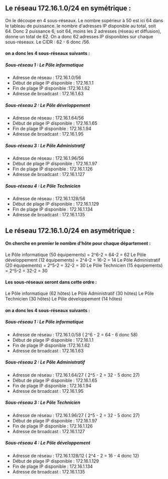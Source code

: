## Le réseau 172.16.1.0/24 en symétrique :

On le découpe en 4 sous-réseaux.
Le nombre supérieur à 50 est ici 64 dans le tableau de puissance.
le nombre d'adresses IP disponible au total, soit 64.
Donc 2 puissance 6, soit 64, moins les 2 adresses (réseau et diffusion), donne un total de 62.
On a donc 62 adresses IP disponibles sur chaque sous-réseaux.
Le CIDR : 62 - 6 donc /56.

#### on a donc les 4 sous-réseaux suivants :

##### Sous-réseau 1 : Le Pôle informatique 
- Adresse de réseau : 172.16.1.0/56
- Début de plage IP disponible : 172.16.1.1
- Fin de plage IP disponible :172.16.1.62
- Adresse de broadcast : 172.16.1.63

##### Sous-réseau 2 : Le Pôle développement 
- Adresse de réseau : 172.16.1.64/56
- Début de plage IP disponible : 172.16.1.65
- Fin de plage IP disponible : 172.16.1.94
- Adresse de broadcast : 172.16.1.95

##### Sous-réseau 3 : Le Pôle Administratif 
- Adresse de réseau : 172.16.1.96/56
- Début de plage IP disponible : 172.16.1.97
- Fin de plage IP disponible : 172.16.1.126
- Adresse de broadcast : 172.16.1.127

##### Sous-réseau 4 : Le Pôle Technicien 
- Adresse de réseau : 172.16.1.128/56
- Début de plage IP disponible : 172.16.1.129
- Fin de plage IP disponible : 172.16.1.134
- Adresse de broadcast : 172.16.1.135


## Le réseau 172.16.1.0/24 en asymétrique :

#### On cherche en premier le nombre d'hôte pour chaque département :

Le Pôle informatique (50 équipements) = 2^6-2 = 64-2 = 62
Le Pôle développement (12 équipements) = 2^4-2 = 16-2 = 14
Le Pôle Administratif (20 équipements) = 2^5-2 = 32-2 = 30
Le Pôle Technicien (15 équipements) = 2^5-2 = 32-2 = 30 

#### Les sous-réseaux seront dans cette ordre :

Le Pôle informatique (62 hôtes)
Le Pôle Administratif (30 hôtes)
Le Pôle Technicien (30 hôtes)
Le Pôle développement (14 hôtes)

#### on a donc les 4 sous-réseaux suivants :

##### Sous-réseau 1 : Le Pôle informatique 
- Adresse de réseau : 172.16.1.0/58 ( 2^6 - 2 = 64 - 6 donc 58)
- Début de plage IP disponible : 172.16.1.1
- Fin de plage IP disponible :172.16.1.62
- Adresse de broadcast : 172.16.1.63

##### Sous-réseau 2 : Le Pôle Administratif 
- Adresse de réseau : 172.16.1.64/27  ( 2^5 - 2 = 32 - 5 donc 27)
- Début de plage IP disponible : 172.16.1.65 
- Fin de plage IP disponible : 172.16.1.94
- Adresse de broadcast : 172.16.1.95

##### Sous-réseau 3 : Le Pôle Technicien 
- Adresse de réseau : 172.16.1.96/27 ( 2^5 - 2 = 32 - 5 donc 27)
- Début de plage IP disponible : 172.16.1.97
- Fin de plage IP disponible : 172.16.1.126
- Adresse de broadcast : 172.16.1.127

##### Sous-réseau 4 : Le Pôle développement 
- Adresse de réseau : 172.16.1.128/12   ( 2^4 - 2 = 16 - 4 donc 12)
- Début de plage IP disponible : 172.16.1.129
- Fin de plage IP disponible : 172.16.1.134
- Adresse de broadcast : 172.16.1.135
